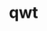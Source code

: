 ---
title: "qwt"
layout: cache
categories: [package, develop]
meta: {"compilers": ["gcc@=11.1.0"], "num_specs": 14, "num_specs_by_stack": {"data-vis-sdk": 13, "root": 14}, "oss": ["ubuntu20.04"], "platforms": ["linux"], "stacks": ["data-vis-sdk", "root"], "targets": ["x86_64_v3"], "versions": ["6.1.6"]}
spec_details: [{"compiler": "gcc@=11.1.0", "hash": "vktugzwfmen7hikrjl46pgtyukxei7hy", "os": "ubuntu20.04", "platform": "linux", "size": "-", "stacks": ["data-vis-sdk", "root"], "tarball": "https://binaries.spack.io/develop/build_cache/linux-ubuntu20.04-x86_64_v3/gcc-11.1.0/qwt-6.1.6/linux-ubuntu20.04-x86_64_v3-gcc-11.1.0-qwt-6.1.6-vktugzwfmen7hikrjl46pgtyukxei7hy.spack", "target": "x86_64_v3", "variants": ["build_system=qmake", "~designer", "+opengl", "patches=73df727"], "versions": ["6.1.6"]}, {"compiler": "gcc@=11.1.0", "hash": "s576z7ghrve5eq354ggo63bpefnpleae", "os": "ubuntu20.04", "platform": "linux", "size": "-", "stacks": ["data-vis-sdk", "root"], "tarball": "https://binaries.spack.io/develop/build_cache/linux-ubuntu20.04-x86_64_v3/gcc-11.1.0/qwt-6.1.6/linux-ubuntu20.04-x86_64_v3-gcc-11.1.0-qwt-6.1.6-s576z7ghrve5eq354ggo63bpefnpleae.spack", "target": "x86_64_v3", "variants": ["build_system=qmake", "~designer", "+opengl", "patches=73df727"], "versions": ["6.1.6"]}, {"compiler": "gcc@=11.1.0", "hash": "kd4de6lvgpesqdc6m36q3rvacby53kgw", "os": "ubuntu20.04", "platform": "linux", "size": "-", "stacks": ["data-vis-sdk", "root"], "tarball": "https://binaries.spack.io/develop/build_cache/linux-ubuntu20.04-x86_64_v3/gcc-11.1.0/qwt-6.1.6/linux-ubuntu20.04-x86_64_v3-gcc-11.1.0-qwt-6.1.6-kd4de6lvgpesqdc6m36q3rvacby53kgw.spack", "target": "x86_64_v3", "variants": ["build_system=qmake", "~designer", "+opengl", "patches=73df727"], "versions": ["6.1.6"]}, {"compiler": "gcc@=11.1.0", "hash": "7ab2g5fe2sbyfze7vgppe7uhnfdvayfr", "os": "ubuntu20.04", "platform": "linux", "size": "-", "stacks": ["data-vis-sdk", "root"], "tarball": "https://binaries.spack.io/develop/build_cache/linux-ubuntu20.04-x86_64_v3/gcc-11.1.0/qwt-6.1.6/linux-ubuntu20.04-x86_64_v3-gcc-11.1.0-qwt-6.1.6-7ab2g5fe2sbyfze7vgppe7uhnfdvayfr.spack", "target": "x86_64_v3", "variants": ["build_system=qmake", "~designer", "+opengl", "patches=73df727"], "versions": ["6.1.6"]}, {"compiler": "gcc@=11.1.0", "hash": "6xkmyolzh5ofkipizcx4kujjekobsqiq", "os": "ubuntu20.04", "platform": "linux", "size": "-", "stacks": ["data-vis-sdk", "root"], "tarball": "https://binaries.spack.io/develop/build_cache/linux-ubuntu20.04-x86_64_v3/gcc-11.1.0/qwt-6.1.6/linux-ubuntu20.04-x86_64_v3-gcc-11.1.0-qwt-6.1.6-6xkmyolzh5ofkipizcx4kujjekobsqiq.spack", "target": "x86_64_v3", "variants": ["build_system=qmake", "~designer", "+opengl", "patches=73df727"], "versions": ["6.1.6"]}, {"compiler": "gcc@=11.1.0", "hash": "vqs74mmbbvvh2jwdomrklztinfyygvc4", "os": "ubuntu20.04", "platform": "linux", "size": "-", "stacks": ["data-vis-sdk", "root"], "tarball": "https://binaries.spack.io/develop/build_cache/linux-ubuntu20.04-x86_64_v3/gcc-11.1.0/qwt-6.1.6/linux-ubuntu20.04-x86_64_v3-gcc-11.1.0-qwt-6.1.6-vqs74mmbbvvh2jwdomrklztinfyygvc4.spack", "target": "x86_64_v3", "variants": ["build_system=qmake", "~designer", "+opengl", "patches=73df727"], "versions": ["6.1.6"]}, {"compiler": "gcc@=11.1.0", "hash": "oq5txhju4i4hcay7tnd4xwgwjg3dnb42", "os": "ubuntu20.04", "platform": "linux", "size": "-", "stacks": ["data-vis-sdk", "root"], "tarball": "https://binaries.spack.io/develop/build_cache/linux-ubuntu20.04-x86_64_v3/gcc-11.1.0/qwt-6.1.6/linux-ubuntu20.04-x86_64_v3-gcc-11.1.0-qwt-6.1.6-oq5txhju4i4hcay7tnd4xwgwjg3dnb42.spack", "target": "x86_64_v3", "variants": ["build_system=qmake", "~designer", "+opengl", "patches=73df727"], "versions": ["6.1.6"]}, {"compiler": "gcc@=11.1.0", "hash": "aykt3as6fxm5rst3jr7nhpyergeq7d5o", "os": "ubuntu20.04", "platform": "linux", "size": "-", "stacks": ["data-vis-sdk", "root"], "tarball": "https://binaries.spack.io/develop/build_cache/linux-ubuntu20.04-x86_64_v3/gcc-11.1.0/qwt-6.1.6/linux-ubuntu20.04-x86_64_v3-gcc-11.1.0-qwt-6.1.6-aykt3as6fxm5rst3jr7nhpyergeq7d5o.spack", "target": "x86_64_v3", "variants": ["build_system=qmake", "~designer", "+opengl", "patches=73df727"], "versions": ["6.1.6"]}, {"compiler": "gcc@=11.1.0", "hash": "fpgl6rfkzi5bzwdrqruafq4aaafevcyp", "os": "ubuntu20.04", "platform": "linux", "size": "-", "stacks": ["data-vis-sdk", "root"], "tarball": "https://binaries.spack.io/develop/build_cache/linux-ubuntu20.04-x86_64_v3/gcc-11.1.0/qwt-6.1.6/linux-ubuntu20.04-x86_64_v3-gcc-11.1.0-qwt-6.1.6-fpgl6rfkzi5bzwdrqruafq4aaafevcyp.spack", "target": "x86_64_v3", "variants": ["build_system=qmake", "~designer", "+opengl", "patches=73df727"], "versions": ["6.1.6"]}, {"compiler": "gcc@=11.1.0", "hash": "lysakkhdn3xuvap2gpjmada3orlkmpvp", "os": "ubuntu20.04", "platform": "linux", "size": "-", "stacks": ["data-vis-sdk", "root"], "tarball": "https://binaries.spack.io/develop/build_cache/linux-ubuntu20.04-x86_64_v3/gcc-11.1.0/qwt-6.1.6/linux-ubuntu20.04-x86_64_v3-gcc-11.1.0-qwt-6.1.6-lysakkhdn3xuvap2gpjmada3orlkmpvp.spack", "target": "x86_64_v3", "variants": ["build_system=qmake", "~designer", "+opengl", "patches=73df727"], "versions": ["6.1.6"]}, {"compiler": "gcc@=11.1.0", "hash": "pofokhjw5udnxd75omdwql5bn7hk6fku", "os": "ubuntu20.04", "platform": "linux", "size": "-", "stacks": ["data-vis-sdk", "root"], "tarball": "https://binaries.spack.io/develop/build_cache/linux-ubuntu20.04-x86_64_v3/gcc-11.1.0/qwt-6.1.6/linux-ubuntu20.04-x86_64_v3-gcc-11.1.0-qwt-6.1.6-pofokhjw5udnxd75omdwql5bn7hk6fku.spack", "target": "x86_64_v3", "variants": ["build_system=qmake", "~designer", "+opengl", "patches=73df727"], "versions": ["6.1.6"]}, {"compiler": "gcc@=11.1.0", "hash": "vj3lxonzs7ywfl55osjcge6cgz3cs4af", "os": "ubuntu20.04", "platform": "linux", "size": "-", "stacks": ["root"], "tarball": "https://binaries.spack.io/develop/build_cache/linux-ubuntu20.04-x86_64_v3/gcc-11.1.0/qwt-6.1.6/linux-ubuntu20.04-x86_64_v3-gcc-11.1.0-qwt-6.1.6-vj3lxonzs7ywfl55osjcge6cgz3cs4af.spack", "target": "x86_64_v3", "variants": ["build_system=qmake", "~designer", "+opengl", "patches=73df727"], "versions": ["6.1.6"]}, {"compiler": "gcc@=11.1.0", "hash": "bk2a2svvh3i4zjsiu6dbzt4kgqs6mosq", "os": "ubuntu20.04", "platform": "linux", "size": "-", "stacks": ["data-vis-sdk", "root"], "tarball": "https://binaries.spack.io/develop/build_cache/linux-ubuntu20.04-x86_64_v3/gcc-11.1.0/qwt-6.1.6/linux-ubuntu20.04-x86_64_v3-gcc-11.1.0-qwt-6.1.6-bk2a2svvh3i4zjsiu6dbzt4kgqs6mosq.spack", "target": "x86_64_v3", "variants": ["build_system=qmake", "~designer", "+opengl", "patches=73df727"], "versions": ["6.1.6"]}, {"compiler": "gcc@=11.1.0", "hash": "chflkcybrii7zolm7cgxh6osocdrriif", "os": "ubuntu20.04", "platform": "linux", "size": "-", "stacks": ["data-vis-sdk", "root"], "tarball": "https://binaries.spack.io/develop/build_cache/linux-ubuntu20.04-x86_64_v3/gcc-11.1.0/qwt-6.1.6/linux-ubuntu20.04-x86_64_v3-gcc-11.1.0-qwt-6.1.6-chflkcybrii7zolm7cgxh6osocdrriif.spack", "target": "x86_64_v3", "variants": ["build_system=qmake", "~designer", "+opengl", "patches=73df727"], "versions": ["6.1.6"]}]
---